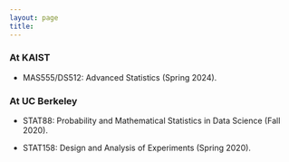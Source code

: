 ```yaml
---
layout: page
title: 
---
```


### **At KAIST**

- MAS555/DS512: Advanced Statistics (Spring 2024).

### **At UC Berkeley**

- STAT88: Probability and Mathematical Statistics in Data Science (Fall 2020).

- STAT158: Design and Analysis of Experiments (Spring 2020).
    